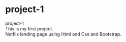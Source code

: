 # project-1
project-1
<br>
This is my first project.
<br>
Netflix landing page using Html and Css and Bootstrap.

